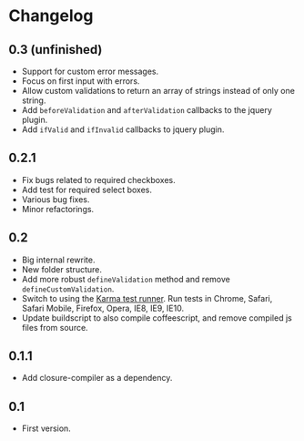 # Changelog

## 0.3 (unfinished)
- Support for custom error messages.
- Focus on first input with errors.
- Allow custom validations to return an array of strings instead of only one string.
- Add `beforeValidation` and `afterValidation` callbacks to the jquery plugin.
- Add `ifValid` and `ifInvalid` callbacks to jquery plugin.

## 0.2.1
- Fix bugs related to required checkboxes.
- Add test for required select boxes.
- Various bug fixes.
- Minor refactorings.

## 0.2
- Big internal rewrite.
- New folder structure.
- Add more robust `defineValidation` method and remove `defineCustomValidation`.
- Switch to using the [Karma test runner](http://karma-runner.github.io/). Run tests in Chrome, Safari, Safari Mobile, Firefox, Opera, IE8, IE9, IE10.
- Update buildscript to also compile coffeescript, and remove compiled js files from source.

## 0.1.1
- Add closure-compiler as a dependency.

## 0.1
- First version.
